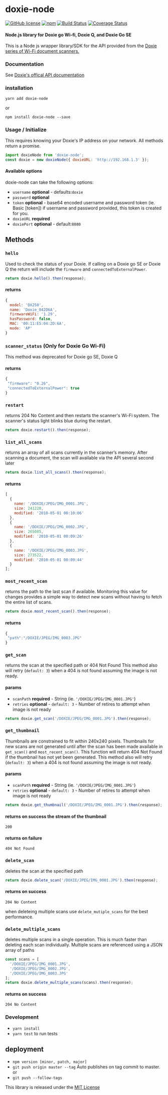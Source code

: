 # doxie-node

[![GitHub license](https://img.shields.io/badge/license-MIT-blue.svg)](https://github.com/ryanSN/doxie-node/blob/master/LICENSE)
[![npm](https://img.shields.io/npm/v/doxie-node.svg)](https://npmjs.com/package/doxie-node)
[![Build Status](https://travis-ci.org/ryanSN/doxie-node.svg?branch=master)](https://travis-ci.org/ryanSN/doxie-node)
[![Coverage Status](https://coveralls.io/repos/github/ryanSN/doxie-node/badge.svg?branch=master)](https://coveralls.io/github/ryanSN/doxie-node?branch=master) 

#### Node.js library for Doxie go Wi-fi, Doxie Q, and Doxie Go SE

This is a Node js wrapper library/SDK for the API provided from the [Doxie series of Wi-Fi document scanners.](http://www.getdoxie.com/)

### Documentation

See [Doxie's offical API documentation](http://help.getdoxie.com/doxiego/advanced/wifi/api/)

### installation

`yarn add doxie-node`

or

`npm install doxie-node --save`

### Usage / Initialize

This requires knowing your Doxie's IP address on your network.
All methods return a promise.

```js
import doxieNode from 'doxie-node';
const doxie = new doxieNode({ doxieURL: 'http://192.168.1.3' });
```

#### Available options

doxie-node can take the following options:

- `username` **optional** - defaults:`doxie`
- `password` **optional**
- `token` **optional** - base64 encoded username and password token (ie. Basic [token]) if username and password provided, this token is created for you.
- `doxieURL` **required**
- `doxiePort` **optional** - default:`8080`

## Methods

### `hello`

Used to check the status of your Doxie.
If calling on a Doxie go SE or Doxie Q the return will include the `firmware` and `connectedToExternalPower`.

```js
return doxie.hello().then(response);
```

#### returns

```js
{
  model: 'DX250',
  name: 'Doxie_042D6A',
  firmwareWiFi: '1.29',
  hasPassword: false,
  MAC: '00:11:E5:04:2D:6A',
  mode: 'AP'
}
```

### `scanner_status` (Only for Doxie Go Wi-Fi)

This method was deprecated for Doxie go SE, Doxie Q

#### returns

```js
{
 "firmware": "0.26",
 "connectedToExternalPower": true
}
```

### `restart`

returns 204 No Content and then restarts the scanner's Wi-Fi
system. The scanner's status light blinks blue during the restart.

```js
return doxie.restart().then(response);
```

### `list_all_scans`

returns an array of all scans currently in the scanner’s memory. After
scanning a document, the scan will available via the API several second later

```js
return doxie.list_all_scans().then(response);
```

#### returns

```js
[
  {
    name: '/DOXIE/JPEG/IMG_0001.JPG',
    size: 241220,
    modified: '2010-05-01 00:10:06'
  },
  {
    name: '/DOXIE/JPEG/IMG_0002.JPG',
    size: 265085,
    modified: '2010-05-01 00:09:26'
  },
  {
    name: '/DOXIE/JPEG/IMG_0003.JPG',
    size: 273522,
    modified: '2010-05-01 00:09:44'
  }
];
```

### `most_recent_scan`

returns the path to the last scan if available. Monitoring this value
for changes provides a simple way to detect new scans without having to fetch the entire list of
scans.

```js
return doxie.most_recent_scan().then(response);
```

#### returns

```js
{
 "path":"/DOXIE/JPEG/IMG_0003.JPG"
}
```

### `get_scan`

returns the scan at the specified path or 404 Not Found
This method also will retry (`default: 3`) when a 404 is not found assuming the image
is not ready.

#### params

- `scanPath` **required** - String (ie. `'/DOXIE/JPEG/IMG_0001.JPG'`)
- `retries` **optional** - `default: 3` - Number of retires to attempt when image is not ready

```js
return doxie.get_scan('/DOXIE/JPEG/IMG_0001.JPG').then(response);
```

### `get_thumbnail`

Thumbnails are constrained to fit within 240x240 pixels. Thumbnails for new scans are not
generated until after the scan has been made available in `get_scan()` and `most_recent_scan()`.
This function will return 404 Not Found if the thumbnail has not yet been
generated. This method also will retry (`default: 3`) when a 404 is not found assuming
the image is not ready.

#### params

- `scanPath` **required** - String (ie. `'/DOXIE/JPEG/IMG_0001.JPG'`)
- `retries` **optional** - `default: 3` - Number of retires to attempt when image is not ready

```js
return doxie.get_thumbnail('/DOXIE/JPEG/IMG_0001.JPG').then(response);
```

#### returns on success the stream of the thumbnail

`200`

#### returns on failure

`404 Not Found`

### `delete_scan`

deletes the scan at the specified path

```js
return doxie.delete_scan('/DOXIE/JPEG/IMG_0001.JPG').then(response);
```

#### returns on success

`204 No Content`

when deleteing multiple scans use `delete_mutiple_scans` for the best performance.

### `delete_multiple_scans`

deletes multiple scans in a single operation. This is much faster
than deleting each scan individually. Multiple scans are referenced using a JSON array of paths

```js
const scans = [
  '/DOXIE/JPEG/IMG_0001.JPG',
  '/DOXIE/JPEG/IMG_0002.JPG',
  '/DOXIE/JPEG/IMG_0003.JPG'
];
return doxie.delete_multiple_scans(scans).then(response);
```

#### returns on success

`204 No Content`

### Development

- `yarn install`
- `yarn test` to run tests

## deployment

- `npm version [minor, patch, major]`
- `git push origin master --tag`
  Auto publishes on tag commit to master.
  or
- `git push --follow-tags`

This library is released under the [MIT License](LICENSE)
